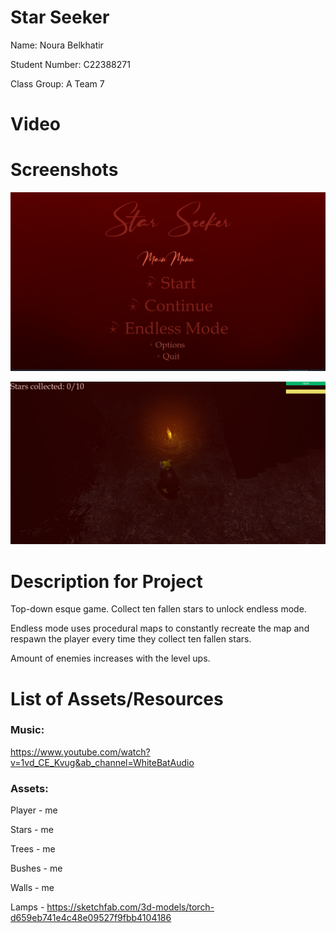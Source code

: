 # Star Seeker

Name: Noura Belkhatir

Student Number: C22388271

Class Group: A Team 7

# Video

# Screenshots

![mainMenu](images/mainMenu.PNG)

![gamePlay](images/gameplay.PNG)


# Description for Project

Top-down esque game. Collect ten fallen stars to unlock endless mode.

Endless mode uses procedural maps to constantly recreate the map and respawn the player
every time they collect ten fallen stars.

Amount of enemies increases with the level ups.

# List of Assets/Resources
### Music:

https://www.youtube.com/watch?v=1vd_CE_Kvug&ab_channel=WhiteBatAudio

### Assets:
Player - me

Stars - me

Trees - me

Bushes - me

Walls - me

Lamps - https://sketchfab.com/3d-models/torch-d659eb741e4c48e09527f9fbb4104186




 
